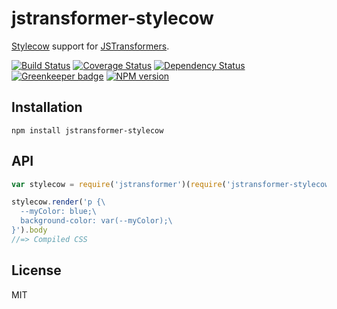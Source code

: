 # jstransformer-stylecow

[Stylecow](http://stylecow.github.io) support for [JSTransformers](http://github.com/jstransformers).

[![Build Status](https://img.shields.io/travis/jstransformers/jstransformer-stylecow/master.svg)](https://travis-ci.org/jstransformers/jstransformer-stylecow)
[![Coverage Status](https://img.shields.io/codecov/c/github/jstransformers/jstransformer-stylecow/master.svg)](https://codecov.io/gh/jstransformers/jstransformer-stylecow)
[![Dependency Status](https://img.shields.io/david/jstransformers/jstransformer-stylecow/master.svg)](http://david-dm.org/jstransformers/jstransformer-stylecow)
[![Greenkeeper badge](https://badges.greenkeeper.io/jstransformers/jstransformer-stylecow.svg)](https://greenkeeper.io/)
[![NPM version](https://img.shields.io/npm/v/jstransformer-stylecow.svg)](https://www.npmjs.org/package/jstransformer-stylecow)

## Installation

    npm install jstransformer-stylecow

## API

```js
var stylecow = require('jstransformer')(require('jstransformer-stylecow'))

stylecow.render('p {\
  --myColor: blue;\
  background-color: var(--myColor);\
}').body
//=> Compiled CSS
```

## License

MIT
